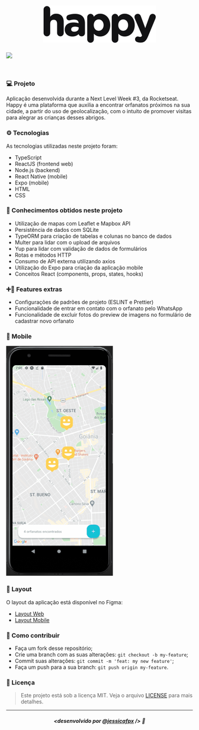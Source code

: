 
<h1 align="center">
    <img alt="Happy" title="Happy" src="./assets/logo.svg" />
</h1>

<img src="./assets/web.gif">

<p>&nbsp;&nbsp;</p>

### 💻 Projeto

Aplicação desenvolvida durante a Next Level Week #3, da Rocketseat. Happy é uma plataforma que auxilia a encontrar orfanatos próximos na sua cidade, a partir do uso de geolocalização, com o intuito de promover visitas para alegrar as crianças desses abrigos.


### ⚙️ Tecnologias

As tecnologias utilizadas neste projeto foram:

- TypeScript
- ReactJS (frontend web)
- Node.js (backend)
- React Native (mobile)
- Expo (mobile)
- HTML
- CSS


### 🚀 Conhecimentos obtidos neste projeto

- Utilização de mapas com Leaflet e Mapbox API
- Persistência de dados com SQLite
- TypeORM para criação de tabelas e colunas no banco de dados
- Multer para lidar com o upload de arquivos
- Yup para lidar com validação de dados de formulários
- Rotas e métodos HTTP
- Consumo de API externa utilizando axios
- Utilização do Expo para criação da aplicação mobile
- Conceitos React (components, props, states, hooks)
  

### ➕🚀 Features extras

- Configurações de padrões de projeto (ESLINT e Prettier)
- Funcionalidade de entrar em contato com o orfanato pelo WhatsApp
- Funcionalidade de excluir fotos do preview de imagens no formulário de cadastrar novo orfanato
  

### 📱 Mobile

<img src="./assets/mobile.gif">


### 🎨 Layout

O layout da aplicação está disponível no Figma:

- [Layout Web](https://www.figma.com/file/mDEbnoojksG4w8sOxmudh3/Happy-Web)
- [Layout Mobile](https://www.figma.com/file/X27FfVxAgy9f5IFa7ONlph/Happy-Mobile)


### 🤔 Como contribuir

- Faça um fork desse repositório;
- Crie uma branch com as suas alterações: `git checkout -b my-feature`;
- Commit suas alterações: `git commit -m 'feat: my new feature'`;
- Faça um push para a sua branch: `git push origin my-feature`.

### 📜 Licença

> Este projeto está sob a licença MIT. Veja o arquivo [LICENSE](https://github.com/jessicafpx/nextlevelweek3-omnistack-happy/blob/main/LICENSE.md) para mais detalhes.

---

##### <p align="center"> <strong> <desenvolvido por <a href="github.com/jessicafpx"> @jessicafpx</a> /> </strong> 👋
